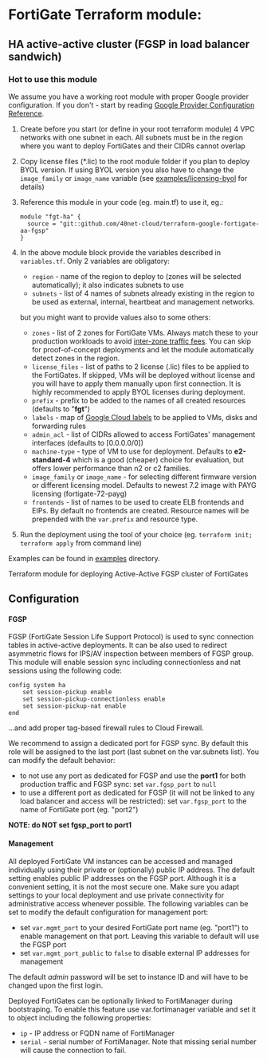 # FortiGate Terraform module:
## HA active-active cluster (FGSP in load balancer sandwich)

### Hot to use this module

We assume you have a working root module with proper Google provider configuration. If you don't - start by reading [Google Provider Configuration Reference](https://registry.terraform.io/providers/hashicorp/google/latest/docs/guides/provider_reference).

1. Create before you start (or define in your root terraform module) 4 VPC networks with one subnet in each. All subnets must be in the region where you want to deploy FortiGates and their CIDRs cannot overlap
1. Copy license files (*.lic) to the root module folder if you plan to deploy BYOL version. If using BYOL version you also have to change the `image_family` or `image_name` variable (see [examples/licensing-byol](./examples/licensing-byol) for details)
1. Reference this module in your code (eg. main.tf) to use it, eg.:
    ```
    module "fgt-ha" {  
      source = "git::github.com/40net-cloud/terraform-google-fortigate-aa-fgsp"  
    }
    ```
1. In the above module block provide the variables described in `variables.tf`. Only 2 variables are obligatory:
    - `region` - name of the region to deploy to (zones will be selected automatically); it also indicates subnets to use
    - `subnets` - list of 4 names of subnets already existing in the region to be used as external, internal, heartbeat and management networks.

    but you might want to provide values also to some others:
    - `zones` - list of 2 zones for FortiGate VMs. Always match these to your production workloads to avoid [inter-zone traffic fees](https://cloud.google.com/vpc/network-pricing). You can skip for proof-of-concept deployments and let the module automatically detect zones in the region.
    - `license_files` - list of paths to 2 license (.lic) files to be applied to the FortiGates. If skipped, VMs will be deployed without license and you will have to apply them manually upon first connection. It is highly recommended to apply BYOL licenses during deployment.
    - `prefix` - prefix to be added to the names of all created resources (defaults to "**fgt**")
    - `labels` - map of [Google Cloud labels](https://cloud.google.com/compute/docs/labeling-resources) to be applied to VMs, disks and forwarding rules
    - `admin_acl` - list of CIDRs allowed to access FortiGates' management interfaces (defaults to [0.0.0.0/0])
    - `machine-type` - type of VM to use for deployment. Defaults to **e2-standard-4** which is a good (cheaper) choice for evaluation, but offers lower performance than n2 or c2 families.
    - `image_family` or `image_name` - for selecting different firmware version or different licensing model. Defaults to newest 7.2 image with PAYG licensing (fortigate-72-payg)
    - `frontends` - list of names to be used to create ELB frontends and EIPs. By default no frontends are created. Resource names will be prepended with the `var.prefix` and resource type.
1. Run the deployment using the tool of your choice (eg. `terraform init; terraform apply` from command line)

Examples can be found in [examples](examples) directory.

Terraform module for deploying Active-Active FGSP cluster of FortiGates


## Configuration

#### FGSP

FGSP (FortiGate Session Life Support Protocol) is used to sync connection tables in active-active deployments. It can be also used to redirect asymmetric flows for IPS/AV inspection between members of FGSP group. This module will enable session sync including connectionless and nat sessions using the following code:

```
config system ha
    set session-pickup enable
    set session-pickup-connectionless enable
    set session-pickup-nat enable
end
```

...and add proper tag-based firewall rules to Cloud Firewall.

We recommend to assign a dedicated port for FGSP sync. By default this role will be assigned to the last port (last subnet on the var.subnets list). You can modify the default behavior:

- to not use any port as dedicated for FGSP and use the **port1** for both production traffic and FGSP sync: set `var.fgsp_port` to `null`
- to use a different port as dedicated for FGSP (it will not be linked to any load balancer and access will be restricted): set `var.fgsp_port` to the name of FortiGate port (eg. "port2")

**NOTE: do NOT set fgsp_port to port1**

#### Management

All deployed FortiGate VM instances can be accessed and managed individually using their private or (optionally) public IP address. The default setting enables public IP addresses on the FGSP port. Although it is a convenient setting, it is not the most secure one. Make sure you adapt settings to your local deployment and use private connectivity for administrative access whenever possible. The following variables can be set to modify the default configuration for management port:

- set `var.mgmt_port` to your desired FortiGate port name (eg. "port1") to enable management on that port. Leaving this variable to default will use the FGSP port
- set `var.mgmt_port_public` to `false` to disable external IP addresses for management

The default *admin* password will be set to instance ID and will have to be changed upon the first login.

Deployed FortiGates can be optionally linked to FortiManager during bootstraping. To enable this feature use var.fortimanager variable and set it to object including the following properties:

- `ip` - IP address or FQDN name of FortiManager
- `serial` - serial number of FortiManager. Note that missing serial number will cause the connection to fail.